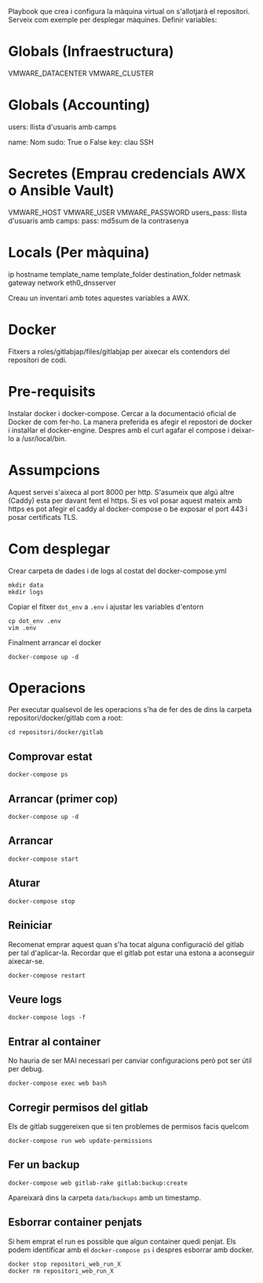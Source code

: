 Playbook que crea i configura la màquina virtual on s'allotjarà el repositori. Serveix com exemple per desplegar màquines. Definir variables:

Globals (Infraestructura)
=========================

VMWARE_DATACENTER
VMWARE_CLUSTER

Globals (Accounting)
=========================

users: llista d'usuaris amb camps

name: Nom
sudo: True o False
key: clau SSH




Secretes (Emprau credencials AWX o Ansible Vault)
=========================

VMWARE_HOST 
VMWARE_USER
VMWARE_PASSWORD
users_pass: llista d'usuaris amb camps:
pass: md5sum de la contrasenya 


Locals (Per màquina)
====================
ip
hostname
template_name
template_folder
destination_folder
netmask
gateway
network
eth0_dnsserver

Creau un inventari amb totes aquestes variables a AWX.


# Docker

Fitxers a roles/gitlabjap/files/gitlabjap per aixecar els contendors del repositori de codi.

Pre-requisits
=============

Instalar docker i docker-compose. Cercar a la documentació oficial de Docker
de com fer-ho. La manera preferida es afegir el repostori de docker i instaŀlar
el docker-engine. Despres amb el curl agafar el compose i deixar-lo a
/usr/local/bin.


Assumpcions
===========
Aquest servei s'aixeca al port 8000 per http. S'asumeix que algú altre (Caddy)
esta per davant fent el https. Si es vol posar aquest mateix amb https
es pot afegir el caddy al docker-compose o be exposar el port 443 i posar
certificats TLS.


Com desplegar
=============

Crear carpeta de dades i de logs al costat del docker-compose.yml

    mkdir data
    mkdir logs

Copiar el fitxer `dot_env` a `.env` i ajustar les variables d'entorn

    cp dot_env .env
    vim .env

Finalment arrancar el docker

    docker-compose up -d

Operacions
==========

Per executar qualsevol de les operacions s'ha de fer des de dins la carpeta
repositori/docker/gitlab com a root:

    cd repositori/docker/gitlab

Comprovar estat
---------------

    docker-compose ps

Arrancar (primer cop)
--------

    docker-compose up -d

Arrancar
--------

    docker-compose start

Aturar
------

    docker-compose stop


Reiniciar
---------
Recomenat emprar aquest quan s'ha tocat alguna configuració del gitlab
per tal d'aplicar-la. Recordar que el gitlab pot estar una estona a aconseguir
aixecar-se.

    docker-compose restart

Veure logs
----------

    docker-compose logs -f


Entrar al container
-------------------
No hauria de ser MAI necessari per canviar configuracions però pot ser
útil per debug.

    docker-compose exec web bash


Corregir permisos del gitlab
----------------------------
Els de gitlab suggereixen que si ten problemes de permisos facis quelcom

    docker-compose run web update-permissions

Fer un backup
-------------

    docker-compose web gitlab-rake gitlab:backup:create

Apareixarà dins la carpeta `data/backups` amb un timestamp.

Esborrar container penjats
--------------------------
Si hem emprat el run es possible que algun container quedi penjat.
Els podem identificar amb el `docker-compose ps` i despres esborrar amb docker.

    docker stop repositori_web_run_X
    docker rm repositori_web_run_X


